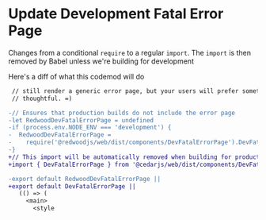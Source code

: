 # Update Development Fatal Error Page

Changes from a conditional `require` to a regular `import`. The `import` is
then removed by Babel unless we're building for development

Here's a diff of what this codemod will do

```diff
 // still render a generic error page, but your users will prefer something a bit more
 // thoughtful. =)

-// Ensures that production builds do not include the error page
-let RedwoodDevFatalErrorPage = undefined
-if (process.env.NODE_ENV === 'development') {
-  RedwoodDevFatalErrorPage =
-    require('@redwoodjs/web/dist/components/DevFatalErrorPage').DevFatalErrorPage
-}
+// This import will be automatically removed when building for production
+import { DevFatalErrorPage } from '@cedarjs/web/dist/components/DevFatalErrorPage'

-export default RedwoodDevFatalErrorPage ||
+export default DevFatalErrorPage ||
   (() => (
     <main>
       <style
```
